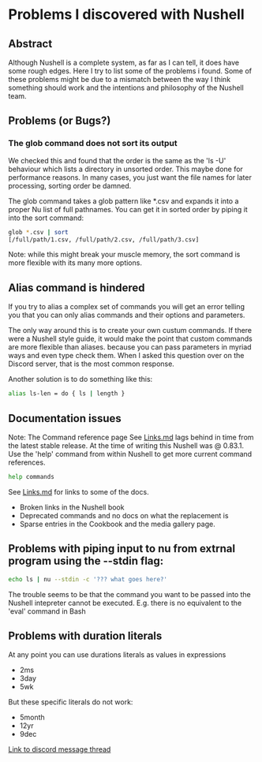 # Problems I discovered with Nushell

## Abstract

Although Nushell is a complete system, as far as I can tell, it does have
some rough edges. Here I try to list some of the problems i found.
Some of these problems might be due to a mismatch between the way I think
something should work and the  intentions and philosophy of the Nushell team.


## Problems (or Bugs?)

### The glob command does not sort its output

We checked this and found that the order is the same as the 'ls -U' behaviour
which lists a directory in unsorted  order. This maybe done for performance reasons.
In many cases, you just want the file names for later processing, sorting order be damned.

The glob command takes a glob pattern like *.csv and expands it into a proper
Nu list of full pathnames. You can get it in sorted order by piping it into 
the sort command:

```sh
glob *.csv | sort
[/full/path/1.csv, /full/path/2.csv, /full/path/3.csv]
```



Note: while this might break your muscle memory,  the sort command is more flexible
with its many  more options.


## Alias command is hindered

If you try to alias a complex set of commands you will get an error telling you
that  you can only alias commands and their options and parameters.

The only way around this is to create your own custum commands.
If there were a Nushell style guide, it would make the point that custom
commands are more flexible than aliases. because you can pass parameters in
myriad ways and even type check them. When I asked this question over on the
Discord server, that is the most common response.

Another solution is to do something like this:

```sh
alias ls-len = do { ls | length }
```

## Documentation issues

Note: The Command reference  page See [Links.md](Links.md)
lags behind in time from the latest stable release. At the time  of writing this
Nushell was @ 0.83.1. Use the 'help' command from within Nushell to get
more current command references.

```sh
help commands
```

See  [Links.md](Links.md) for links to some of the docs.

- Broken links in the Nushell book
- Deprecated commands and no docs on what the replacement is
- Sparse entries in the Cookbook and the media gallery page.

## Problems with piping input to nu from extrnal program using the --stdin flag:

```bash
echo ls | nu --stdin -c '??? what goes here?'
```

The trouble seems to be that the  command you want to be passed into the Nushell
intepreter cannot be executed. E.g. there is no equivalent to the 'eval'
command in Bash


## Problems with duration literals

At any point you can use durations literals as values in expressions

- 2ms
- 3day
- 5wk

But these specific literals do not work:
- 5month
- 12yr
- 9dec



[Link to discord message thread](https://discord.com/channels/601130461678272522/1141069246386946079)